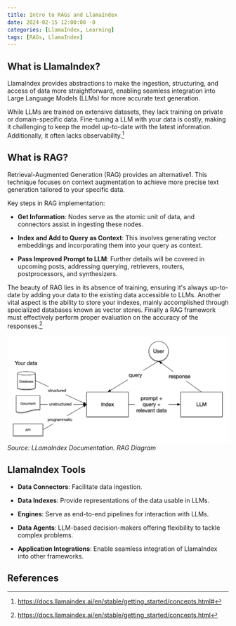 ```yaml
---
title: Intro to RAGs and LlamaIndex
date: 2024-02-15 12:00:00 -0
categories: [LlamaIndex, Learning]
tags: [RAGs, LlamaIndex]
---
```


## What is LlamaIndex?

LlamaIndex provides abstractions to make the ingestion, structuring, and access of data more straightforward, enabling seamless integration into Large Language Models (LLMs) for more accurate text generation.

While LLMs are trained on extensive datasets, they lack training on private or domain-specific data. Fine-tuning a LLM with your data is costly, making it challenging to keep the model up-to-date with the latest information. Additionally, it often lacks observability.[^footnote]

## What is RAG?

Retrieval-Augmented Generation (RAG) provides an alternative1. This technique focuses on context augmentation to achieve more precise text generation tailored to your specific data.

Key steps in RAG implementation:

- **Get Information**: Nodes serve as the atomic unit of data, and connectors assist in ingesting these nodes.

- **Index and Add to Query as Context**: This involves generating vector embeddings and incorporating them into your query as context.

- **Pass Improved Prompt to LLM**: Further details will be covered in upcoming posts, addressing querying, retrievers, routers, postprocessors, and synthesizers.

The beauty of RAG lies in its absence of training, ensuring it's always up-to-date by adding your data to the existing data accessible to LLMs. Another vital aspect is the ability to store your indexes, mainly accomplished through specialized databases known as vector stores. Finally a RAG framework must effectively perform proper evaluation on the accuracy of the responses.[^fn-nth-2]

![RAG](/images/RAG/basic_rag.png)_Source: LLamaIndex Documentation. RAG Diagram_

## LlamaIndex Tools

- **Data Connectors**: Facilitate data ingestion.

- **Data Indexes**: Provide representations of the data usable in LLMs.

- **Engines**: Serve as end-to-end pipelines for interaction with LLMs.

- **Data Agents**: LLM-based decision-makers offering flexibility to tackle complex problems.

- **Application Integrations**: Enable seamless integration of LlamaIndex into other frameworks.


## References

[^footnote]: https://docs.llamaindex.ai/en/stable/getting_started/concepts.html#

[^fn-nth-2]: https://docs.llamaindex.ai/en/stable/getting_started/concepts.html
